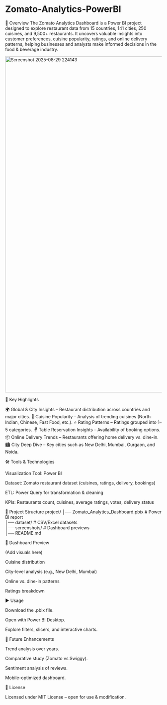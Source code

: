 # Zomato-Analytics-PowerBI
📖 Overview  The Zomato Analytics Dashboard is a Power BI project designed to explore restaurant data from 15 countries, 141 cities, 250 cuisines, and 9,500+ restaurants. It uncovers valuable insights into customer preferences, cuisine popularity, ratings, and online delivery patterns, helping businesses and analysts make informed decisions in the food & beverage industry.

<img width="1920" height="1080" alt="Screenshot 2025-08-29 224143" src="https://github.com/user-attachments/assets/a090f344-d53e-40a4-b8de-8d68c6c41777" />


🚀 Key Highlights

🌍 Global & City Insights – Restaurant distribution across countries and major cities.
🍴 Cuisine Popularity – Analysis of trending cuisines (North Indian, Chinese, Fast Food, etc.).
⭐ Rating Patterns – Ratings grouped into 1–5 categories.
🪑 Table Reservation Insights – Availability of booking options.
📦 Online Delivery Trends – Restaurants offering home delivery vs. dine-in.
🏙️ City Deep Dive – Key cities such as New Delhi, Mumbai, Gurgaon, and Noida.

🛠️ Tools & Technologies

Visualization Tool: Power BI

Dataset: Zomato restaurant dataset (cuisines, ratings, delivery, bookings)

ETL: Power Query for transformation & cleaning

KPIs: Restaurants count, cuisines, average ratings, votes, delivery status

📂 Project Structure
project/
│── Zomato_Analytics_Dashboard.pbix   # Power BI report  
│── dataset/                          # CSV/Excel datasets  
│── screenshots/                      # Dashboard previews  
│── README.md  

📸 Dashboard Preview

(Add visuals here)

Cuisine distribution

City-level analysis (e.g., New Delhi, Mumbai)

Online vs. dine-in patterns

Ratings breakdown

▶️ Usage

Download the .pbix file.

Open with Power BI Desktop.

Explore filters, slicers, and interactive charts.

🔮 Future Enhancements

Trend analysis over years.

Comparative study (Zomato vs Swiggy).

Sentiment analysis of reviews.

Mobile-optimized dashboard.

📜 License

Licensed under MIT License – open for use & modification.
